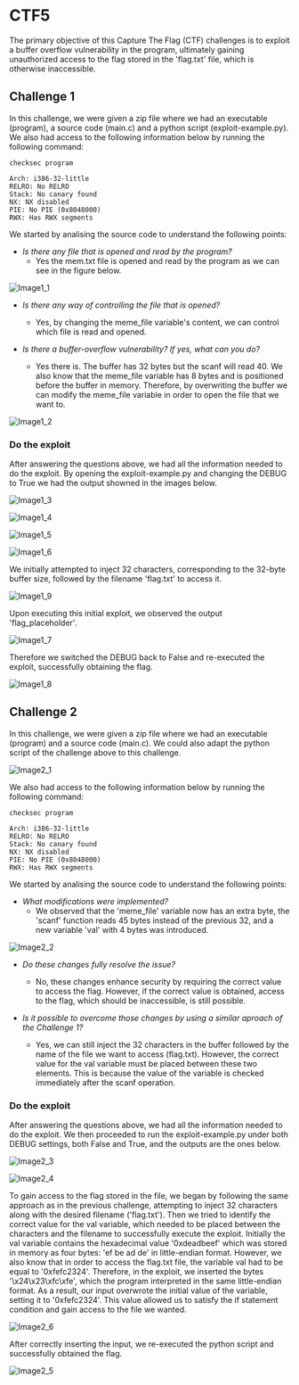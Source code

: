 # CTF5

The primary objective of this Capture The Flag (CTF) challenges is to exploit a buffer overflow vulnerability in the program, ultimately gaining unauthorized access to the flag stored in the 'flag.txt' file, which is otherwise inaccessible.

## Challenge 1

In this challenge, we were given a zip file where we had an executable (program), a source code (main.c) and a python script (exploit-example.py).
We also had access to the following information below by running the following command:

```SHELL
checksec program
```

```
Arch: i386-32-little
RELRO: No RELRO
Stack: No canary found
NX: NX disabled
PIE: No PIE (0x8048000)
RWX: Has RWX segments
```

We started by analising the source code to understand the following points:

- *Is there any file that is opened and read by the program?*
    - Yes the mem.txt file is opened and read by the program as we can see in the figure below.

![Image1_1](images/logbook5/1_1.jpeg)

- *Is there any way of controlling the file that is opened?* 
    - Yes, by changing the meme_file variable's content, we can control which file is read and opened.

- *Is there a buffer-overflow vulnerability? If yes, what can you do?*
    - Yes there is. The buffer has 32 bytes but the scanf will read 40. We also know that the meme_file variable has 8 bytes and is positioned before the buffer in memory. Therefore, by overwriting the buffer we can modify the meme_file variable in order to open the file that we want to.

![Image1_2](images/logbook5/1_2.jpeg)


### Do the exploit

After answering the questions above, we had all the information needed to do the exploit.
By opening the exploit-example.py and changing the DEBUG to True we had the output showned in the images below. 

![Image1_3](images/logbook5/1_3.png)

![Image1_4](images/logbook5/1_4.png)

![Image1_5](images/logbook5/1_5.png)

![Image1_6](images/logbook5/1_6.png)

We initially attempted to inject 32 characters, corresponding to the 32-byte buffer size, followed by the filename 'flag.txt' to access it.

![Image1_9](images/logbook5/1_9.png)

Upon executing this initial exploit, we observed the output 'flag_placeholder'.

![Image1_7](images/logbook5/1_7.png)

Therefore we switched the DEBUG back to False and re-executed the exploit, successfully obtaining the flag.

![Image1_8](images/logbook5/1_8.png)



## Challenge 2

In this challenge, we were given a zip file where we had an executable (program) and a source code (main.c). We could also adapt the python script of the challenge above to this challenge.

![Image2_1](images/logbook5/2_1.png)

We also had access to the following information below by running the following command:

```SHELL
checksec program
```

```
Arch: i386-32-little
RELRO: No RELRO
Stack: No canary found
NX: NX disabled
PIE: No PIE (0x8048000)
RWX: Has RWX segments
```

We started by analising the source code to understand the following points:

- *What modifications were implemented?*
    - We observed that the 'meme_file' variable now has an extra byte, the 'scanf' function reads 45 bytes instead of the previous 32, and a new variable 'val' with 4 bytes was introduced.

![Image2_2](images/logbook5/2_2.png) 

- *Do these changes fully resolve the issue?*
    - No, these changes enhance security by requiring the correct value to access the flag. However, if the correct value is obtained, access to the flag, which should be inaccessible, is still possible.

- *Is it possible to overcome those changes by using a similar aproach of the Challenge 1?*
    - Yes, we can still inject the 32 characters in the buffer followed by the name of the file we want to access (flag.txt). However, the correct value for the val variable must be placed between these two elements. This is because the value of the variable is checked immediately after the scanf operation.


### Do the exploit

After answering the questions above, we had all the information needed to do the exploit.
We then proceeded to run the exploit-example.py under both DEBUG settings, both False and True, and the outputs are the ones below.

![Image2_3](images/logbook5/2_3.png)

![Image2_4](images/logbook5/2_4.png)

To gain access to the flag stored in the file, we began by following the same approach as in the previous challenge, attempting to inject 32 characters along with the desired filename ('flag.txt'). Then we tried to identify the correct value for the val variable, which needed to be placed between the characters and the filename to successfully execute the exploit. 
Initially the val variable contains the hexadecimal value '0xdeadbeef' which was stored in memory as four bytes: 'ef be ad de' in little-endian format. However, we also know that in order to access the flag.txt file, the variable val had to be equal to '0xfefc2324'. Therefore, in the exploit, we inserted the bytes '\x24\x23\xfc\xfe', which the program interpreted in the same little-endian format. As a result, our input overwrote the initial value of the variable, setting it to '0xfefc2324'. This value allowed us to satisfy the if statement condition and gain access to the file we wanted.

![Image2_6](images/logbook5/2_6.png)


After correctly inserting the input, we re-executed the python script and successfully obtained the flag.

![Image2_5](images/logbook5/2_5.png)
